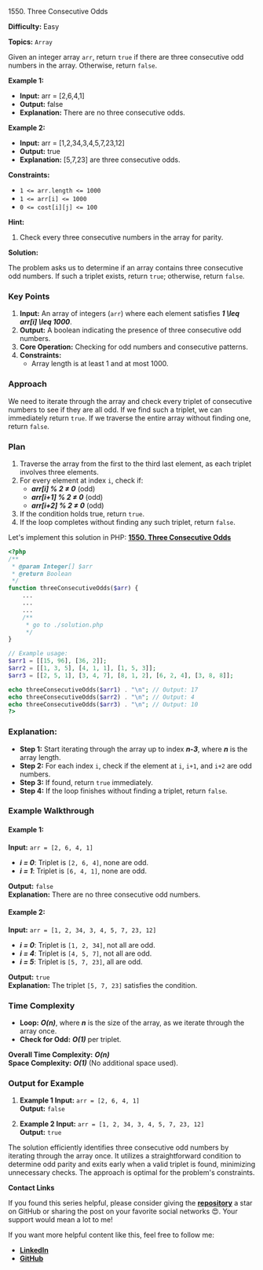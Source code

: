 1550\. Three Consecutive Odds

**Difficulty:** Easy

**Topics:** `Array`

Given an integer array `arr`, return `true` if there are three consecutive odd numbers in the array. Otherwise, return `false`.

**Example 1:**

- **Input:** arr = [2,6,4,1]
- **Output:** false
- **Explanation:** There are no three consecutive odds.

**Example 2:**

- **Input:** arr = [1,2,34,3,4,5,7,23,12]
- **Output:** true
- **Explanation:** [5,7,23] are three consecutive odds.

**Constraints:**

- <code>1 <= arr.length <= 1000</code>
- <code>1 <= arr[i] <= 1000</code>
- `0 <= cost[i][j] <= 100`


**Hint:**
1. Check every three consecutive numbers in the array for parity.



**Solution:**

The problem asks us to determine if an array contains three consecutive odd numbers. If such a triplet exists, return `true`; otherwise, return `false`.


### **Key Points**

1. **Input:** An array of integers (`arr`) where each element satisfies _**1 \leq arr[i] \leq 1000**_.
2. **Output:** A boolean indicating the presence of three consecutive odd numbers.
3. **Core Operation:** Checking for odd numbers and consecutive patterns.
4. **Constraints:**
    - Array length is at least 1 and at most 1000.


### **Approach**

We need to iterate through the array and check every triplet of consecutive numbers to see if they are all odd. If we find such a triplet, we can immediately return `true`. If we traverse the entire array without finding one, return `false`.


### **Plan**

1. Traverse the array from the first to the third last element, as each triplet involves three elements.
2. For every element at index `i`, check if:
    - _**arr[i] % 2 ≠ 0**_ (odd)
    - _**arr[i+1] % 2 ≠ 0**_ (odd)
    - _**arr[i+2] % 2 ≠ 0**_ (odd)
3. If the condition holds true, return `true`.
4. If the loop completes without finding any such triplet, return `false`.

Let's implement this solution in PHP: **[1550. Three Consecutive Odds](https://github.com/mah-shamim/leet-code-in-php/tree/main/algorithms/001550-three-consecutive-odds/solution.php)**

```php
<?php
/**
 * @param Integer[] $arr
 * @return Boolean
 */
function threeConsecutiveOdds($arr) {
    ...
    ...
    ...
    /**
     * go to ./solution.php
     */
}

// Example usage:
$arr1 = [[15, 96], [36, 2]];
$arr2 = [[1, 3, 5], [4, 1, 1], [1, 5, 3]];
$arr3 = [[2, 5, 1], [3, 4, 7], [8, 1, 2], [6, 2, 4], [3, 8, 8]];

echo threeConsecutiveOdds($arr1) . "\n"; // Output: 17
echo threeConsecutiveOdds($arr2) . "\n"; // Output: 4
echo threeConsecutiveOdds($arr3) . "\n"; // Output: 10
?>
```

### Explanation:

- **Step 1:** Start iterating through the array up to index _**n-3**_, where _**n**_ is the array length.
- **Step 2:** For each index `i`, check if the element at `i`, `i+1`, and `i+2` are odd numbers.
- **Step 3:** If found, return `true` immediately.
- **Step 4:** If the loop finishes without finding a triplet, return `false`.


### **Example Walkthrough**

#### Example 1:
**Input:** `arr = [2, 6, 4, 1]`
- _**i = 0**_: Triplet is `[2, 6, 4]`, none are odd.
- _**i = 1**_: Triplet is `[6, 4, 1]`, none are odd.

**Output:** `false`  
**Explanation:** There are no three consecutive odd numbers.


#### Example 2:
**Input:** `arr = [1, 2, 34, 3, 4, 5, 7, 23, 12]`
- _**i = 0**_: Triplet is `[1, 2, 34]`, not all are odd.
- _**i = 4**_: Triplet is `[4, 5, 7]`, not all are odd.
- _**i = 5**_: Triplet is `[5, 7, 23]`, all are odd.

**Output:** `true`  
**Explanation:** The triplet `[5, 7, 23]` satisfies the condition.


### **Time Complexity**

- **Loop:** _**O(n)**_, where _**n**_ is the size of the array, as we iterate through the array once.
- **Check for Odd:** _**O(1)**_ per triplet.

**Overall Time Complexity:** _**O(n)**_  
**Space Complexity:** _**O(1)**_ (No additional space used).


### **Output for Example**

1. **Example 1 Input:** `arr = [2, 6, 4, 1]`  
   **Output:** `false`

2. **Example 2 Input:** `arr = [1, 2, 34, 3, 4, 5, 7, 23, 12]`  
   **Output:** `true`


The solution efficiently identifies three consecutive odd numbers by iterating through the array once. It utilizes a straightforward condition to determine odd parity and exits early when a valid triplet is found, minimizing unnecessary checks. The approach is optimal for the problem's constraints.

**Contact Links**

If you found this series helpful, please consider giving the **[repository](https://github.com/mah-shamim/leet-code-in-php)** a star on GitHub or sharing the post on your favorite social networks 😍. Your support would mean a lot to me!

If you want more helpful content like this, feel free to follow me:

- **[LinkedIn](https://www.linkedin.com/in/arifulhaque/)**
- **[GitHub](https://github.com/mah-shamim)**